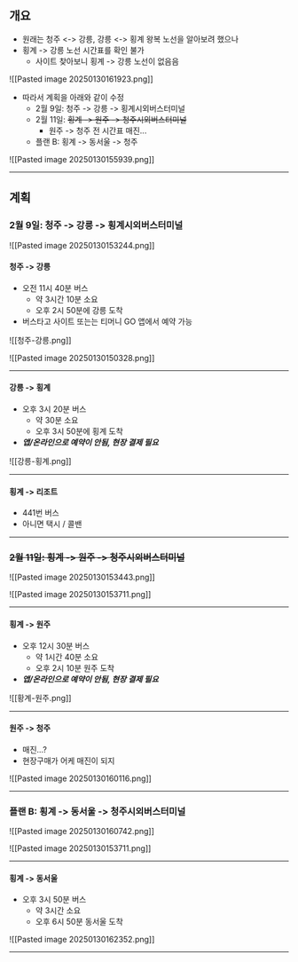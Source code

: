 ## 개요
- 원래는 청주 <-> 강릉, 강릉 <-> 횡계 왕복 노선을 알아보려 했으나
- 횡계 -> 강릉 노선 시간표를 확인 불가
	- 사이트 찾아보니 횡계 -> 강릉 노선이 없음음

![[Pasted image 20250130161923.png]]

- 따라서 계획을 아래와 같이 수정
	- 2월 9일: 청주 -> 강릉 -> 횡계시외버스터미널
	- 2월 11일: ~~횡계 -> 원주 -> 청주시외버스터미널~~
		- 원주 -> 청주 전 시간표 매진...
	- 플랜 B: 횡계 -> 동서울 -> 청주

![[Pasted image 20250130155939.png]]

---
## 계획
### 2월 9일: 청주 -> 강릉 -> 횡계시외버스터미널

![[Pasted image 20250130153244.png]]

#### 청주 -> 강릉
- 오전 11시 40분 버스
	- 약 3시간 10분 소요
	- 오후 2시 50분에 강릉 도착
- 버스타고 사이트 또는는 티머니 GO 앱에서 예약 가능

![[청주-강릉.png]]

![[Pasted image 20250130150328.png]]

---
#### 강릉 -> 횡계
- 오후 3시 20분 버스
	- 약 30분 소요
	- 오후 3시 50분에 횡계 도착
- ***앱/온라인으로 예약이 안됨, 현장 결제 필요***

![[강릉-횡계.png]]

---
#### 횡계 -> 리조트
- 441번 버스
- 아니면 택시 / 콜밴

---
### ~~2월 11일: 횡계 -> 원주 -> 청주시외버스터미널~~

![[Pasted image 20250130153443.png]]

![[Pasted image 20250130153711.png]]

---
#### 횡계 -> 원주
- 오후 12시 30분 버스
	- 약 1시간 40분 소요
	- 오후 2시 10분 원주 도착
- ***앱/온라인으로 예약이 안됨, 현장 결제 필요***

![[황계-원주.png]]

---
#### 원주 -> 청주
- 매진...?
- 현장구매가 어케 매진이 되지

![[Pasted image 20250130160116.png]]

---
### 플랜 B: 횡계 -> 동서울 -> 청주시외버스터미널

![[Pasted image 20250130160742.png]]

![[Pasted image 20250130153711.png]]

---
#### 횡계 -> 동서울
- 오후 3시 50분 버스
	- 약 3시간 소요
	- 오후 6시 50분 동서울 도착

![[Pasted image 20250130162352.png]]

---
